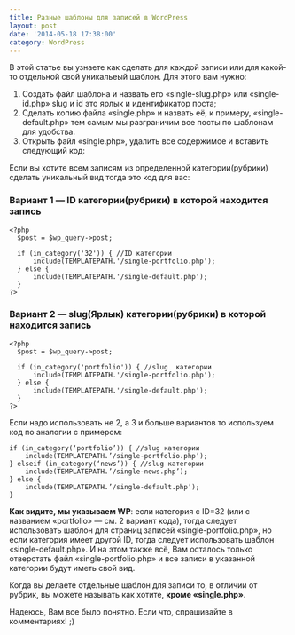 ```yaml
---
title: Разные шаблоны для записей в WordPress
layout: post
date: '2014-05-18 17:38:00'
category: WordPress
---
```


В этой статье вы узнаете как сделать для каждой записи или для какой-то отдельной свой уникальеый шаблон. Для этого вам нужно:

1. Создать файл шаблона и назвать его «single-slug.php» или «single-id.php» slug и id это ярлык и идентификатор поста;
2. Сделать копию файла «single.php» и назвать её, к примеру, «single-default.php» тем самым мы разграничим все посты по шаблонам для удобства.
3. Открыть файл «single.php», удалить все содержимое и вставить следующий код:

Если вы хотите всем записям из определенной категории(рубрики) сделать уникальный вид тогда это код для вас:
### Вариант 1 — ID категории(рубрики) в которой находится запись
```
<?php
  $post = $wp_query->post;
 
  if (in_category('32')) { //ID категории
      include(TEMPLATEPATH.'/single-portfolio.php');
  } else {
      include(TEMPLATEPATH.'/single-default.php');
  }
?>
```
### Вариант 2 — slug(Ярлык) категории(рубрики) в которой находится запись
```
<?php
  $post = $wp_query->post;
 
  if (in_category('portfolio')) { //slug  категории
      include(TEMPLATEPATH.'/single-portfolio.php');
  } else {
      include(TEMPLATEPATH.'/single-default.php');
  }
?>
```
Если надо использовать не 2, а 3 и больше вариантов то используем код по аналогии с примером:
```
if (in_category(‘portfolio’)) { //slug категории
	include(TEMPLATEPATH.’/single-portfolio.php’);
} elseif (in_category(‘news’)) { //slug категории
	include(TEMPLATEPATH.’/single-news.php’);
} else {
	include(TEMPLATEPATH.’/single-default.php’);
}
```
**Как видите, мы указываем WP**: если категория с ID=32 (или с названием «portfolio» — см. 2 вариант кода), тогда следует использовать шаблон для страниц записей «single-portfolio.php», но если категория имеет другой ID, тогда следует использовать шаблон «single-default.php».
И на этом также всё, Вам осталось только отверстать файл «single-portfolio.php» и все записи в указанной категории будут иметь свой вид.

Когда вы делаете отдельные шаблон для записи то, в отличии от рубрик, вы можете называть как хотите, **кроме «single.php»**.

Надеюсь, Вам все было понятно. Если что, спрашивайте в комментариях! ;)
